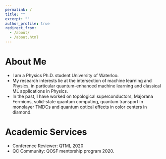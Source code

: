 ```yaml
---
permalink: /
title: ""
excerpt: ""
author_profile: true
redirect_from: 
  - /about/
  - /about.html
---
```


# About Me
* I am a Physics Ph.D. student University of Waterloo. 
* My research interests lie at the intersection of machine learning and Physics, in particular quantum-enhanced machine learning and classical ML applications in Physics.
* In the past, I have worked on topological superconductors, Majorana Fermions, solid-state quantum computing, quantum transport in monolayer TMDCs and quantum optical effects in color centers in diamond. 

# Academic Services
* Conference Reviewer: QTML 2020
* QC Community: QOSF mentorship program 2020.  
